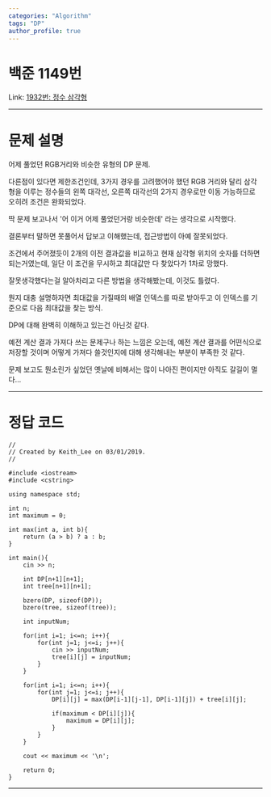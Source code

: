 ```yaml
---
categories: "Algorithm"
tags: "DP"
author_profile: true
---
```

# 백준 1149번
Link: [1932번: 정수 삼각형][BOJLink]

[BOJLink]: https://www.acmicpc.net/problem/1932
<hr/>

# 문제 설명
어제 풀었던 RGB거리와 비슷한 유형의 DP 문제.

다른점이 있다면 제한조건인데, 3가지 경우를 고려했어야 했던 RGB 거리와 달리 삼각형을 이루는 정수들의 왼쪽 대각선, 오른쪽 대각선의 2가지 경우로만 이동 가능하므로 오히려 조건은 완화되었다.

딱 문제 보고나서 '어 이거 어제 풀었던거랑 비슷한데' 라는 생각으로 시작했다.

결론부터 말하면 못풀어서 답보고 이해했는데, 접근방법이 아예 잘못되었다.

조건에서 주어졌듯이 2개의 이전 결과값을 비교하고 현재 삼각형 위치의 숫자를 더하면 되는거였는데, 일단 이 조건을 무시하고 최대값만 다 찾았다가 1차로 망했다.

잘못생각했다는걸 알아차리고 다른 방법을 생각해봤는데, 이것도 틀렸다.

뭔지 대충 설명하자면 최대값을 가질때의 배열 인덱스를 따로 받아두고 이 인덱스를 기준으로 다음 최대값을 찾는 방식.

DP에 대해 완벽히 이해하고 있는건 아닌것 같다.

예전 계산 결과 가져다 쓰는 문제구나 하는 느낌은 오는데, 예전 계산 결과를 어떤식으로 저장할 것이며 어떻게 가져다 쓸것인지에 대해 생각해내는 부분이 부족한 것 같다.

문제 보고도 뭔소린가 싶었던 옛날에 비해서는 많이 나아진 편이지만 아직도 갈길이 멀다...
<hr/>

# 정답 코드
```
//
// Created by Keith_Lee on 03/01/2019.
//

#include <iostream>
#include <cstring>

using namespace std;

int n;
int maximum = 0;

int max(int a, int b){
    return (a > b) ? a : b;
}

int main(){
    cin >> n;

    int DP[n+1][n+1];
    int tree[n+1][n+1];

    bzero(DP, sizeof(DP));
    bzero(tree, sizeof(tree));

    int inputNum;

    for(int i=1; i<=n; i++){
        for(int j=1; j<=i; j++){
            cin >> inputNum;
            tree[i][j] = inputNum;
        }
    }

    for(int i=1; i<=n; i++){
        for(int j=1; j<=i; j++){
            DP[i][j] = max(DP[i-1][j-1], DP[i-1][j]) + tree[i][j];

            if(maximum < DP[i][j]){
                maximum = DP[i][j];
            }
        }
    }

    cout << maximum << '\n';

    return 0;
}
```
<hr/>